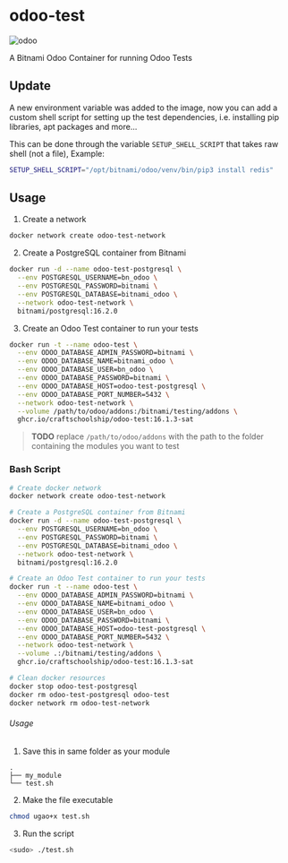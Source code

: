 # odoo-test
![odoo](https://img.shields.io/badge/odoo-_16-844FBA)

A Bitnami Odoo Container for running Odoo Tests

## Update
A new environment variable was added to the image, now you can add a custom shell script for setting up the test dependencies, i.e. installing pip libraries, apt packages and more...

This can be done through the variable `SETUP_SHELL_SCRIPT` that takes raw shell (not a file), Example:
```sh
SETUP_SHELL_SCRIPT="/opt/bitnami/odoo/venv/bin/pip3 install redis"
```

## Usage
1. Create a network
```sh
docker network create odoo-test-network
```
2. Create a PostgreSQL container from Bitnami
```sh
docker run -d --name odoo-test-postgresql \
  --env POSTGRESQL_USERNAME=bn_odoo \
  --env POSTGRESQL_PASSWORD=bitnami \
  --env POSTGRESQL_DATABASE=bitnami_odoo \
  --network odoo-test-network \
  bitnami/postgresql:16.2.0
```
3. Create an Odoo Test container to run your tests
```sh
docker run -t --name odoo-test \
  --env ODOO_DATABASE_ADMIN_PASSWORD=bitnami \
  --env ODOO_DATABASE_NAME=bitnami_odoo \
  --env ODOO_DATABASE_USER=bn_odoo \
  --env ODOO_DATABASE_PASSWORD=bitnami \
  --env ODOO_DATABASE_HOST=odoo-test-postgresql \
  --env ODOO_DATABASE_PORT_NUMBER=5432 \
  --network odoo-test-network \
  --volume /path/to/odoo/addons:/bitnami/testing/addons \
  ghcr.io/craftschoolship/odoo-test:16.1.3-sat
```
> **TODO** replace `/path/to/odoo/addons` with the path to the folder containing the modules you want to test


### Bash Script
```sh
# Create docker network
docker network create odoo-test-network

# Create a PostgreSQL container from Bitnami
docker run -d --name odoo-test-postgresql \
  --env POSTGRESQL_USERNAME=bn_odoo \
  --env POSTGRESQL_PASSWORD=bitnami \
  --env POSTGRESQL_DATABASE=bitnami_odoo \
  --network odoo-test-network \
  bitnami/postgresql:16.2.0

# Create an Odoo Test container to run your tests
docker run -t --name odoo-test \
  --env ODOO_DATABASE_ADMIN_PASSWORD=bitnami \
  --env ODOO_DATABASE_NAME=bitnami_odoo \
  --env ODOO_DATABASE_USER=bn_odoo \
  --env ODOO_DATABASE_PASSWORD=bitnami \
  --env ODOO_DATABASE_HOST=odoo-test-postgresql \
  --env ODOO_DATABASE_PORT_NUMBER=5432 \
  --network odoo-test-network \
  --volume .:/bitnami/testing/addons \
  ghcr.io/craftschoolship/odoo-test:16.1.3-sat

# Clean docker resources
docker stop odoo-test-postgresql
docker rm odoo-test-postgresql odoo-test
docker network rm odoo-test-network

```
###### Usage
1. Save this in same folder as your module
```
.
├── my_module
└── test.sh
```
2. Make the file executable
```sh
chmod ugao+x test.sh
```
3. Run the script
```sh
<sudo> ./test.sh
```

